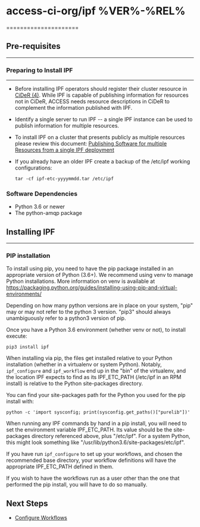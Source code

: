 # access-ci-org/ipf %VER%-%REL%
=====================


## Pre-requisites
--------------

### Preparing to Install IPF
-------------------------


- Before installing IPF operators should register their cluster resource in [CiDeR (4)](#CIDER).
  While IPF is capable of publishing information for resources not in CiDeR, ACCESS needs resource
  descriptions in CiDeR to complement the information published with IPF.

- Identify a single server to run IPF -- a single IPF instance can be used to publish information for multiple resources.

- To install IPF on a cluster that presents publicly as multiple resources please review this document:
  [Publishing Software for multiple Resources from a single IPF deployment](https://docs.google.com/document/d/1UXF_pwwZdycuUiV7JToKOKMOHNs6VWjdMWFOjUyKMU4/edit?usp=sharing)

- If you already have an older IPF create a backup of the /etc/ipf working configurations:
  ```
  tar -cf ipf-etc-yyyymmdd.tar /etc/ipf
  ```


### Software Dependencies

- Python 3.6 or newer 
- The python-amqp package


## Installing IPF
--------------

### PIP installation


To install using pip, you need to have the pip package installed in an appropriate version of Python (3.6+).
We recommend using venv to manage Python installations. More information on venv is available at
<https://packaging.python.org/guides/installing-using-pip-and-virtual-environments/>

Depending on how many python versions are in place on your system, "pip" may or may not refer to the python 3 version.
"pip3" should always unambiguously refer to a python3 version of pip.

Once you have a Python 3.6 environment (whether venv or not), to install execute:
```
pip3 install ipf
```


When installing via pip, the files get
installed relative to your Python installation (whether in a virtualenv
or system Python). Notably, `ipf_configure` and `ipf_workflow` end
up in the "bin" of the virtualenv, and the location IPF expects to
find as its IPF_ETC_PATH (/etc/ipf in an RPM install) is relative to
the Python site-packages directory.

You can find your site-packages path for the Python you used for the pip install with: 
```
python -c 'import sysconfig; print(sysconfig.get_paths()["purelib"])'
```


When running any IPF commands by hand in a pip install, you will need to
set the environment variable IPF_ETC_PATH. Its value should be the
site-packages directory referenced above, plus "/etc/ipf". For a system
Python, this might look something like
"/usr/lib/python3.6/site-packages/etc/ipf". 

If you have run `ipf_configure` to set up your workflows, and chosen the
recommended base directory, your workflow definitions will have the
appropriate IPF_ETC_PATH defined in them.

If you wish to have the workflows run as a user other than the one that 
performed the pip install, you will have to do so manually.

## Next Steps
*  [Configure Workflows](configure-workflows.md)
